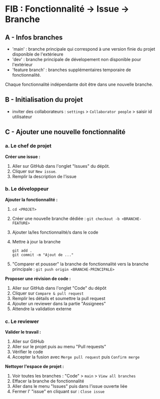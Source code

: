 # FIB : Fonctionnalité -> Issue -> Branche

## A - Infos branches

- 'main' : branche principale qui correspond à une version finie du projet disponible de l'extérieure
- 'dev' : branche principale de dévelopement non disponible pour l'extérieur
- 'feature branch' : branches supplémentaires temporaire de fonctionnalité.

Chaque fonctionnalité indépendante doit être dans une nouvelle branche.

## B - Initialisation du projet

- inviter des collaborateurs : `settings` > `Collaborator people` > saisir id utilisateur

## C - Ajouter une nouvelle fonctionnalité

### a. Le chef de projet

**Créer une issue :**

1. Aller sur GitHub dans l'onglet "Issues" du dépôt.
2. Cliquer sur `New issue`.
3. Remplir la description de l'issue

### b. Le développeur

**Ajouter la fonctionnalité :**

1. `cd <PROJET>`
2. Créer une nouvelle branche dédiée : `git checkout -b <BRANCHE-FEATURE>`
3. Ajouter la/les fonctionnalité/s dans le code
4. Mettre à jour la branche

    ```git
    git add .
    git commit -m "Ajout de ..."
    ```

5. "Comparer et pousser" la branche de fonctionnalité vers la branche principale : `git push origin <BRANCHE-PRINCIPALE>`

**Proposer une révision de code :**

1. Aller sur GitHub dans l'onglet "Code" du dépôt
2. Cliquer sur `Compare & pull request`
3. Remplir les détails et soumettre la pull request
4. Ajouter un reviewer dans la partie "Assignees"
5. Attendre la validation externe

### c. Le reviewer

**Valider le travail :**

1. Aller sur GitHub
2. Aller sur le projet puis au menu "Pull requests"
3. Vérifier le code
4. Accepter la fusion avec `Merge pull request` puis `Confirm merge`

**Nettoyer l'espace de projet :**

1. Voir toutes les branches : "Code" > `main` > `View all branches`
2. Effacer la branche de fonctionnalité
3. Aller dans le menu "Issues" puis dans l'issue ouverte liée
4. Fermer l' "issue" en cliquant sur : `Close issue`
